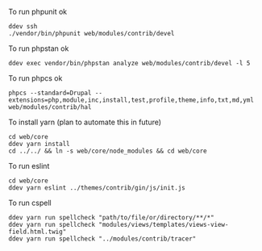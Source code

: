 To run phpunit ok
```shell
ddev ssh
./vendor/bin/phpunit web/modules/contrib/devel
```

To run phpstan ok
```shell
ddev exec vendor/bin/phpstan analyze web/modules/contrib/devel -l 5
```

To run phpcs ok
```shell
phpcs --standard=Drupal --extensions=php,module,inc,install,test,profile,theme,info,txt,md,yml web/modules/contrib/hal
```

To install yarn (plan to automate this in future)
```shell
cd web/core
ddev yarn install
cd ../../ && ln -s web/core/node_modules && cd web/core
```
To run eslint
```shell
cd web/core
ddev yarn eslint ../themes/contrib/gin/js/init.js
```

To run cspell
```shell
ddev yarn run spellcheck "path/to/file/or/directory/**/*"
ddev yarn run spellcheck "modules/views/templates/views-view-field.html.twig"
ddev yarn run spellcheck "../modules/contrib/tracer"
